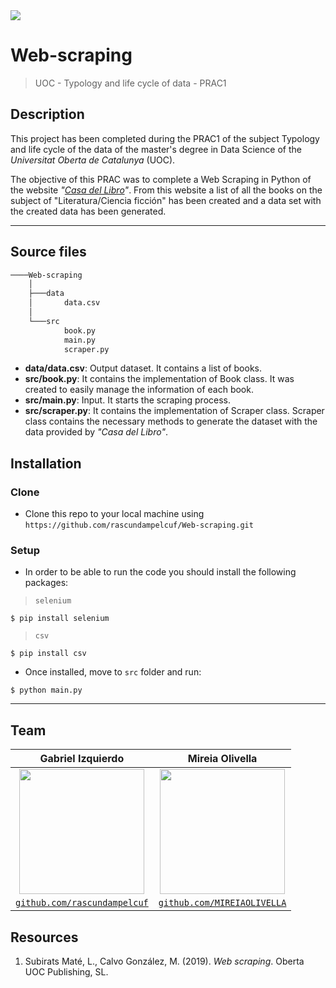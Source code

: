 <img src="https://www.incimages.com/uploaded_files/image/970x450/rey-seven-nm-mZ4Cs2I-unsplash_397351.jpg">

# Web-scraping
> UOC - Typology and life cycle of data - PRAC1

## Description
This project has been completed during the PRAC1 of the subject Typology and life cycle of the data of the master's degree in Data Science of the *Universitat Oberta de Catalunya* (UOC).

The objective of this PRAC was to complete a Web Scraping in Python of the website *"[Casa del Libro](https://www.casadellibro.com/)"*. From this website a list of all the books on the subject of "Literatura/Ciencia ficción" has been created and a data set with the created data has been generated.

---

## Source files

```bash
────Web-scraping
    │
    ├───data
    │       data.csv
    │
    └───src
            book.py
            main.py
            scraper.py
```
- **data/data.csv**: Output dataset. It contains a list of books.
- **src/book.py**: It contains the implementation of Book class. It was created to easily manage the information of each book.
- **src/main.py**: Input. It starts the scraping process.
- **src/scraper.py**: It contains the implementation of Scraper class. Scraper class contains the necessary methods to generate the dataset with the data provided by *"Casa del Libro"*.

## Installation

### Clone

- Clone this repo to your local machine using `https://github.com/rascundampelcuf/Web-scraping.git`

### Setup

- In order to be able to run the code you should install the following packages:
> `selenium`
```shell
$ pip install selenium
```
> `csv`
```shell
$ pip install csv
```

- Once installed, move to `src` folder and run:
```shell
$ python main.py
```

---

## Team

| **Gabriel Izquierdo** | **Mireia Olivella** |
| :---: | :---: |
| [<img src="https://avatars.githubusercontent.com/rascundampelcuf" width="200" height="200">](http://github.com/rascundampelcuf) | [<img src="https://avatars.githubusercontent.com/MIREIAOLIVELLA" width="200" height="200">](http://github.com/MIREIAOLIVELLA) |
| <a href="http://github.com/rascundampelcuf" target="_blank">`github.com/rascundampelcuf`</a> | <a href="http://github.com/MIREIAOLIVELLA" target="_blank">`github.com/MIREIAOLIVELLA`</a> |

## Resources
1. Subirats Maté, L., Calvo González, M. (2019). *Web scraping*. Oberta UOC Publishing, SL.
